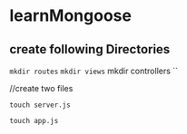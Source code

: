 # learnMongoose

## create following Directories

`mkdir routes`
`mkdir views`
mkdir controllers ``

//create two files

`touch server.js`

`touch app.js`
